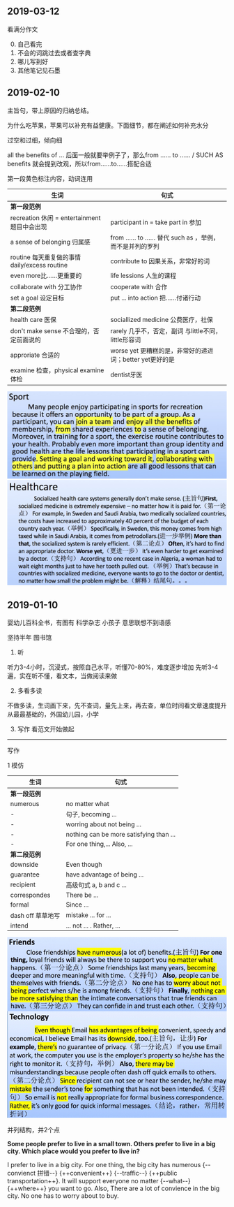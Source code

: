 ## 2019-03-12

看满分作文

0. 自己看完
1. 不会的词跳过去或者查字典
2. 哪儿写到好
3. 其他笔记见石墨

## 2019-02-10

主旨句，带上原因的归纳总结。

为什么吃苹果，苹果可以补充有益健康。下面细节，都在阐述如何补充水分

过空和过细，倾向细

all the benefits of ... 后面一般就要举例子了，那么from …… to …… / SUCH AS
benefits 就会提到改观，所以from……to……搭配合适

第一段黄色标注内容，动词连用

生词 |  句式 
------------ | -------------
**第一段范例** |
recreation 休闲 = entertainment 题目中会出现 | participant in = take part in 参加
a sense of belonging 归属感 | from …… to …… 替代 such as ，举例，而不是并列的罗列
routine 每天重复做的事情 daily/excess routine | contribute to 因果关系，非常好的词
even more比……更重要的 | life lessions 人生的课程
collaborate with 分工协作 | cooperate with 合作
set a goal 设定目标 | put ... into action 把……付诸行动
**第二段范例** |
health care 医保 | sociallized medicine 公费医疗，社保
don't make sense 不合理的，否定前面说的 | rarely 几乎不，否定，副词 与little不同，little形容词
approriate 合适的 | worse yet 更糟糕的是，非常好的递进词；better yet更好的是
examine 检查，physical examine 体检 | dentist牙医

![instance](../images/WechatIMG23.jpeg)
![instance](../images/WechatIMG24.jpeg)

## 2019-01-10

婴幼儿百科全书，有图有
科学杂志 小孩子
意思联想不到语感

坚持半年
图书馆

1. 听

听力3-4小时，沉浸式，按照自己水平，听懂70-80%，难度逐步增加
先听3-4遍，实在听不懂，看文本，当做阅读来做

2. 多看多读

不做多读，生词画下来，先不查词，量先上来，再去查，单位时间看文章速度提升
从最最基础的，外国幼儿园，小学

3. 写作
看范文开始做起


----

写作

1 模仿

生词 |  句式 
------------ | -------------
**第一段范例** |
numerous | no matter what
-| 句子, becoming ...
-| worring about not being ...
-| nothing can be more satisfying than ...
-| For one thing,... Also, ...
**第二段范例** | 
downside | Even though
guarantee | have advantage of being ...
recipient | 高级句式 a, b and c ...
correspondes | There be ...
formal | Since ...
dash off 草草地写 | mistake ... for ...
intend | ... not ... . Rather, ...

![instance](../images/IMG_3898.JPG)

并列结构，并2个点

**Some people prefer to live in a small town. Others prefer to live in a big city. Which place would you prefer to live in?**

I prefer to live in a big city. For one thing, the big city has numerous {--convienct 拼错--} {++convenient++} {--traffic--} {++public transportation++}. It will support everyone no matter {--what--} {++where++} you want to go. Also, There are a lot of convience in the big city. No one has to worry about to buy.
